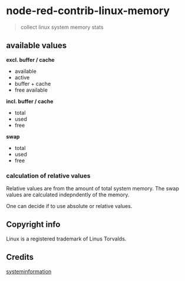 node-red-contrib-linux-memory
===

> collect linux system memory stats

## available values

**excl. buffer / cache**
- available
- active
- buffer + cache
- free available

**incl. buffer / cache**
- total
- used
- free

**swap**
- total
- used
- free

### calculation of relative values

Relative values are from the amount of total system memory. The swap values are calculated indepndently of the memory.

One can decide if to use absolute or relative values.

## Copyright info

Linux is a registered trademark of Linus Torvalds.


## Credits

[systeminformation](https://github.com/sebhildebrandt/systeminformation)
